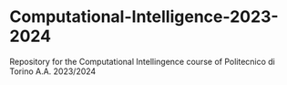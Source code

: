 # Computational-Intelligence-2023-2024
Repository for the Computational Intellingence course of Politecnico di Torino A.A. 2023/2024
